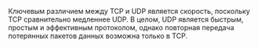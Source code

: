 Ключевым различием между TCP и UDP является скорость, поскольку TCP сравнительно медленнее UDP. В целом, UDP является быстрым, простым и эффективным протоколом, однако повторная передача потерянных пакетов данных возможна только в TCP.
